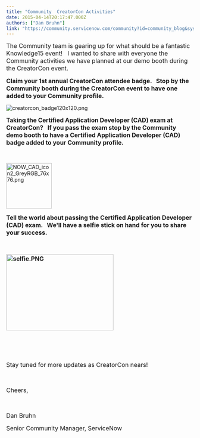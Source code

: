 ```yaml
---
title: "Community  CreatorCon Activities"
date: 2015-04-14T20:17:47.000Z
authors: ["Dan Bruhn"]
link: "https://community.servicenow.com/community?id=community_blog&sys_id=996eeeaddbd0dbc01dcaf3231f96190a"
---
```

<p><span style="font-size: 12pt;">The Community team is gearing up for what should be a fantastic Knowledge15 event!   I wanted to share with everyone the Community activities we have planned at our demo booth during the CreatorCon event.</span></p><p></p><p><span style="font-size: 12pt;"><strong>Claim your 1st annual CreatorCon attendee badge.   Stop by the Community booth during the CreatorCon event to have one added to your Community profile.</strong></span></p><p></p><p><img   alt="creatorcon_badge120x120.png" class="image-0 jive-image" src="00042c8edbd057049c9ffb651f961993.iix" style="height: auto;"/></p><p></p><p><span style="font-size: 12pt;"><strong>Taking the Certified Application Developer (CAD) exam at CreatorCon?   If you pass the exam stop by the Community demo booth to have a Certified Application Developer (CAD) badge added to your Community profile.   </strong></span></p><p><strong><br/></strong></p><p><img  alt="NOW_CAD_icon2_GreyRGB_76x76.png" class="image-0 jive-image" height="122" src="19c12bf9db901fc068c1fb651f9619d6.iix" style="height: 122px; width: 122px;" width="122"/></p><p></p><p><span style="font-size: 12pt;"><strong>Tell the world about passing the Certified Application Developer (CAD) exam.   We'll have a selfie stick on hand for you to share your success.</strong></span></p><p><span style="font-size: 12pt;"><strong><br/></strong></span></p><p><span style="font-size: 12pt;"><strong><img   alt="selfie.PNG" class="image-0 jive-image" height="204" src="efb10886db985fc068c1fb651f9619a1.iix" style="height: 203.692307692308px; width: 288px;" width="288"/><br/></strong></span></p><p><span style="font-size: 12pt;"><strong><br/></strong></span></p><p><span style="font-size: 12pt;"><br/></span></p><p><span style="font-size: 12pt;">Stay tuned for more updates as CreatorCon nears!</span></p><p><span style="font-size: 12pt;"><br/></span></p><p><span style="font-size: 12pt;">Cheers,</span></p><p><span style="font-size: 12pt;"><br/></span></p><p><span style="font-size: 12pt;">Dan Bruhn</span></p><p><span style="font-size: 12pt;">Senior Community Manager, ServiceNow<br/></span></p>